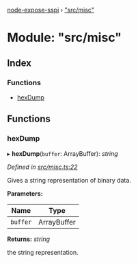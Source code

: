 [node-expose-sspi](../README.md) › ["src/misc"](_src_misc_.md)

# Module: "src/misc"

## Index

### Functions

* [hexDump](_src_misc_.md#hexdump)

## Functions

###  hexDump

▸ **hexDump**(`buffer`: ArrayBuffer): *string*

*Defined in [src/misc.ts:22](https://github.com/jlguenego/node-expose-sspi/blob/502a4fd/src/misc.ts#L22)*

Gives a string representation of binary data.

**Parameters:**

Name | Type |
------ | ------ |
`buffer` | ArrayBuffer |

**Returns:** *string*

the string representation.
